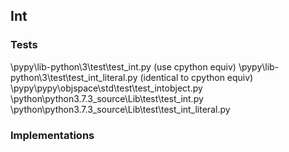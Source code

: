 ## Int
### Tests
\pypy\lib-python\3\test\test_int.py (use cpython equiv)
\pypy\lib-python\3\test\test_int_literal.py (identical to cpython equiv)
\pypy\pypy\objspace\std\test\test_intobject.py
\python\python3.7.3_source\Lib\test\test_int.py
\python\python3.7.3_source\Lib\test\test_int_literal.py

### Implementations